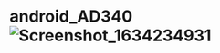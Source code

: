 # android_AD340![Screenshot_1634234931](https://user-images.githubusercontent.com/56328015/137372715-c244402c-3d34-4acc-8d5c-5ec9bf34e7c1.png)
